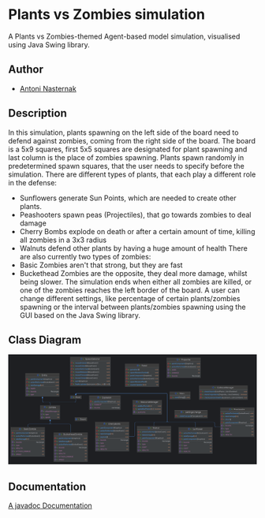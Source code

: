 
# Plants vs Zombies simulation

A Plants vs Zombies-themed Agent-based model simulation, visualised using Java Swing library.


## Author

- [Antoni Nasternak](https://www.github.com/antkoo)


## Description

In this simulation, plants spawning on the left side of the board need to defend against zombies, coming from the right side of the board. The board is a 5x9 squares, first 5x5 squares are designated for plant spawning and last column is the place of zombies spawning. 
Plants spawn randomly in predetermined spawn squares, that the user needs to specify before the simulation. 
There are different types of plants, that each play a different role in the defense: 
- Sunflowers generate Sun Points, which are needed to create other plants. 
- Peashooters spawn peas (Projectiles), that go towards zombies to deal damage
- Cherry Bombs explode on death or after a certain amount of time, killing all zombies in a 3x3 radius
- Walnuts defend other plants by having a huge amount of health
There are also currently two types of zombies:
- Basic Zombies aren't that strong, but they are fast
- Buckethead Zombies are the opposite, they deal more damage, whilst being slower.
The simulation ends when either all zombies are killed, or one of the zombies reaches the left border of the board.
A user can change different settings, like percentage of certain plants/zombies spawning or the interval between plants/zombies spawning using the GUI based on the Java Swing library.
## Class Diagram

![Diagram](ClassDiagram.png)
## Documentation

[A javadoc Documentation](Documentation/index.html)

